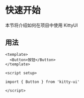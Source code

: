 # 快速开始

本节将介绍如何在项目中使用 KittyUI

## 用法

```
<template>
  <Button>按钮</Button>
</template>

<script setup>

import { Button } from 'kitty-ui'

</script>
```